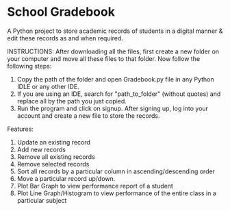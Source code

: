 # School Gradebook

A Python project to store academic records of students in a digital manner & edit these records as and when required.

INSTRUCTIONS:
After downloading all the files, first create a new folder on your computer and move all these files to that folder. Now follow the following steps:
1) Copy the path of the folder and open Gradebook.py file in any Python IDLE or any other IDE.
2) If you are using an IDE, search for "path_to_folder" (without quotes) and replace all by the path you just copied.
3) Run the program and click on signup. After signing up, log into your account and create a new file to store the records.

Features:
1) Update an existing record
2) Add new records
3) Remove all existing records
4) Remove selected records
5) Sort all records by a particular column in ascending/descending order
6) Move a particular record up/down.
7) Plot Bar Graph to view performance report of a student
8) Plot Line Graph/Histogram to view performance of the entire class in a particular subject
